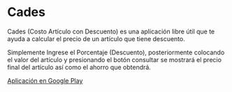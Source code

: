 <imagen>
  
# Cades
Cades (Costo Artículo con Descuento) es una aplicación libre útil que te ayuda a calcular el precio de un artículo que tiene descuento.

Simplemente Ingrese el Porcentaje (Descuento), posteriormente colocando el valor del artículo y presionando el botón consultar se mostrará el precio final del artículo así como el ahorro que obtendrá. 
  
[Aplicación en Google Play](https://play.google.com/store/apps/details?id=appinventor.ai_ing_bernardosegura.Cades&hl=es_MX&gl=US)
